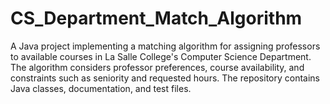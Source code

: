 # CS_Department_Match_Algorithm
A Java project implementing a matching algorithm for assigning professors to available courses in La Salle College's Computer Science Department. The algorithm considers professor preferences, course availability, and constraints such as seniority and requested hours. The repository contains Java classes, documentation, and test files.
